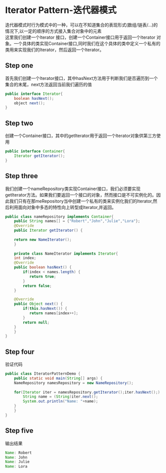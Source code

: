 # Iterator Pattern-迭代器模式
迭代器模式时行为模式中的一种，可以在不知道集合的表现形式(数组/链表/...)的情况下,以一定的顺序的方式接入集合对象中的元素  
这里我们创建一个Iterator 接口，创建一个Container接口用于返回一个Iterator 对象。一个具体的类实现Container接口,同时我们在这个具体的类中定义一个私有的类用来实现我们的Iterator，然后返回一个Iterator。
## Step one
首先我们创建一个Iterator接口，其中hasNext方法用于判断我们是否遍历到一个集合的末尾，next方法返回当前我们遍历的值
```Java
public interface Iterator{
    boolean hasNext();
    object next();
}
```
## Step two
创建一个Container接口，其中的getIterator用于返回一个Iterator对象供第三方使用
```Java
public interface Container{
    Iterator getIterator();
}
```
## Step three
我们创建一个nameRepository类实现Container接口，我们必须要实现getIterator方法。如果我们要返回一个接口的对象，然而接口是不可实例化的。因此我们只有在那meRepository当中创建一个私有的类来实例化我们的Iterator,然后利用面向对象中多态的特性向上转型成Iterator,并返回。
```Java
public class nameRepository implements Container{
    public String names[] = {"Robert","John","Julie","Lora"};
    @Override
    public Iterator getIterator() {
		  
	return new NameIterator();
    }
	
    private class NameIterator implements Iterator{
	int index;
	@Override
	public boolean hasNext() {
	    if(index < names.length) {
	       return true;
	    }
	    return false;
	}

	@Override
	public Object next() {
	    if(this.hasNext()) {
	       return names[index++];
	    }
	    return null;
	}
    }
}
```
## Step four
验证代码
```Java
public class IteratorPatternDemo {
    public static void main(String[] args) {
	NameRepository namesRepository = new NameRepository();
		
	for(Iterator iter = namesRepository.getIterator();iter.hasNext();) {
	    String name = (String)iter.next();
	    System.out.println("Name: "+name);
	}
    }
}
```
## Step five
输出结果
```Java
Name: Robert
Name: John
Name: Julie
Name: Lora
```
